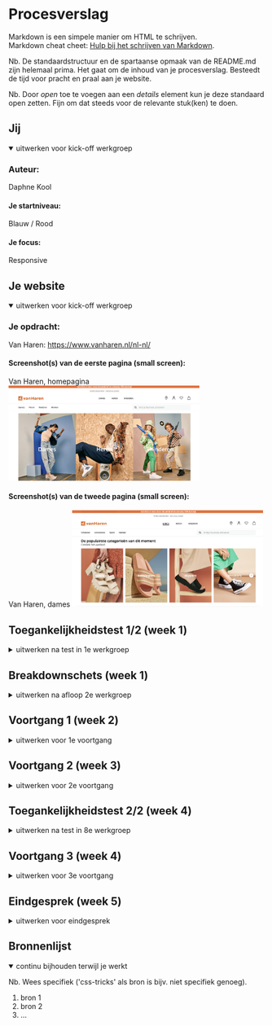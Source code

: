 # Procesverslag
Markdown is een simpele manier om HTML te schrijven.  
Markdown cheat cheet: [Hulp bij het schrijven van Markdown](https://github.com/adam-p/markdown-here/wiki/Markdown-Cheatsheet).

Nb. De standaardstructuur en de spartaanse opmaak van de README.md zijn helemaal prima. Het gaat om de inhoud van je procesverslag. Besteedt de tijd voor pracht en praal aan je website.

Nb. Door *open* toe te voegen aan een *details* element kun je deze standaard open zetten. Fijn om dat steeds voor de relevante stuk(ken) te doen.





## Jij

<details open>
  <summary>uitwerken voor kick-off werkgroep</summary>

  ### Auteur:
  Daphne Kool

  #### Je startniveau:
  Blauw / Rood

  #### Je focus:
  Responsive
 
</details>





## Je website

<details open>
  <summary>uitwerken voor kick-off werkgroep</summary>

  ### Je opdracht:
  Van Haren: https://www.vanharen.nl/nl-nl/

  #### Screenshot(s) van de eerste pagina (small screen): 
  Van Haren, homepagina
  <img src="readme-images/Homepagina.jpg" width="375px" alt="Homepagina vand de webiste van Van Haren.">

  #### Screenshot(s) van de tweede pagina (small screen):
  Van Haren, dames 
  <img src="readme-images/Dames.jpg" width="375px" alt="Pagina op de website van Van Haren, waar alle dames artikelen worden weeergegeven.">
 
</details>



## Toegankelijkheidstest 1/2 (week 1)

<details>
  <summary>uitwerken na test in 1e werkgroep</summary>

  ### Bevindingen
  Lijst met je bevindingen die in de test naar voren kwamen:
   Kleuren contrast is goed. Grote witte letters van de koppen zijn goed te zien. Echter, zijn de witte letters op oranje niet goed zicthbaar, anders om wel. Ook zijn de dunnen zwarte letters slecht te lezen bij veel omstandigheden (kleurenblind, zwart-wit en geblurd)

  #### Screenreader
  Korte omschrijving:
  De Screenreader op de site van Van Haren werkt niet erg goed. Koppen op de site die voor ziende mensen gezien worden, die als buttons op plaatjes staan, worden door de screenreader overgeslagen. 
  <img src="readme-images/koppen.jpg" width="375px" alt="Slechte koppen in screenreader"><br/>
  De screenreader leest vooral alle details van de producten op, en rekent deze als koppen, terwijl dit allemaal "a" is.

  #### Muis en Toetsenbord 
  Korte omschrijving:
  De muis en toetsenbord werken op de site van Van Haren prima. Wel is er weinig tot geen gebruik gemaakt van een hover waardoor de gebruiker vaak niet goed kan zien waar hij of zij op dat moment met zijn muis overheen gaat en is er de kans dat een gebruiker op een product klikt wat hij of zij niet wilde.
  <img src="readme-images/geenhover.jpg" width="375px" alt="Geen hover bij producten en categorieen"> 

  Dit kan opgelost worden door, meer gebruik te maken van een hover die goed een afbeelding van een product naar voren laat komen, zodat de gebruiker weet dat de muis opdat moment zich op dat product bevindt.

  #### Motoriek (shocks, elastiekjes)
  Korte omschrijving:
  Met de shocks verliest de website van de Van Haren niet zijn werking. Alleen is er wel een nadeel dat je door de shocks soms onverwacht te hard drukt om je muis. Hierdoor kan je dan perongelijk een product aan klikken welke een gebruiker niet wilde zien. 

  Hoe kan het opgelost worden?
  De problemen met de shocks kunnen niet worden opgelost, omdat de het probleem eigenlijk ligt bij de shocks zelf.


  #### Visueel (brillen, contrast, kleurenblind, dark/light). 
  Korte omschrijving:
  Wat bij de kleurenblindheid veel naar voren kwam, is het probleem dat de kleine zwarte letters over de gehele pagina slecht tot bijna niet leesbaar zijn. Bij veel kleuerenblindheid neemt de kleur van het zwart af en vervaagt dit tot grijs, waardoor de letters slecht zicthbaar worden.
  <img src="readme-images/kleineletters.jpg" width="375px" alt="Te kleine omschrijvings letters"><br/>
  Bij gebruikers die alleen zwart/wit zien, is er veel wit aanwezig. Elke wit is een lichtere tint, maar voor mensen die zwart wit zien is deze tint verschil niet zictbaar. Hierdoor lopen bijvoorbeeld de achtergrond en de product achtergrond in elkaar over.
  <img src="readme-images/tintenwit.jpg" width="375px" alt="Overgang tinten wit te slecht zichtbaar"><br/>
  
  Hoe kan het opgelost worden?
  De kleine zwarte letters zullen groter en dikker gemaakt moeten worden, om deze zo beter zichtbaar te maken.
  De verschillende tinten wit zullen moeten worden aangepast. Niet in wit tinten, maar bijvoorbeeld in grijze vlakken.

</details>



## Breakdownschets (week 1)

<details>
  <summary>uitwerken na afloop 2e werkgroep</summary>

  ### de hele pagina: 
  <img src="readme-images/dummy-plaatje.jpg" width="375px" alt="breakdown van de hele pagina">

  ### dynamisch deel (bijv menu): 
  <img src="readme-images/dummy-plaatje.jpg" width="375px" alt="breakdown van een dynamisch deel">

  ### wellicht nog een dynamisch deel (bijv filter): 
  <img src="readme-images/dummy-plaatje.jpg" width="375px" alt="breakdown van nog een dynamisch deel">

</details>





## Voortgang 1 (week 2)

<details>
  <summary>uitwerken voor 1e voortgang</summary>

  ### Stand van zaken
  hier dit ging goed & dit was lastig (neem ook screenshots op van delen van je website en code)


  ### Agenda voor meeting
  samen met je groepje opstellen

  | student 1      | student 2          | student 3    | student 4        |
  | ---            | ---                | ---          | ---              |
  | dit bespreken  | en dit             | en ik dit    | en dan ik dat    |
  | en dat ook nog | dit als er tijd is | nog een punt | dit wil ik zeker |
  | ...            | ...                | ...          | ...              |


  ### Verslag van meeting
  hier na afloop snel de uitkomsten van de meeting vastleggen

  - punt 1
  - punt 2
  - nog een punt
  - ...

</details>





## Voortgang 2 (week 3)

<details>
  <summary>uitwerken voor 2e voortgang</summary>

  ### Stand van zaken
  hier dit ging goed & dit was lastig (neem ook screenshots op van delen van je website en code)


  ### Agenda voor meeting
  samen met je groepje opstellen

  | student 1      | student 2          | student 3    | student 4        |
  | ---            | ---                | ---          | ---              |
  | dit bespreken  | en dit             | en ik dit    | en dan ik dat    |
  | en dat ook nog | dit als er tijd is | nog een punt | dit wil ik zeker |
  | ...            | ...                | ...          | ...              |


  ### Verslag van meeting
  hier na afloop snel de uitkomsten van de meeting vastleggen

  - punt 1
  - punt 2
  - nog een punt
- ...

</details>





## Toegankelijkheidstest 2/2 (week 4)

<details>
  <summary>uitwerken na test in 8e werkgroep</summary>

  ### Bevindingen
  Lijst met je bevindingen die in de test naar voren kwamen (geef ook aan wat er verbeterd is):

  #### Screenreader
  Hier korte omschrijving (met indien nodig afbeeldingen)

  Hier een omschrijving van hoe het opgelost kan worden (met indien nodig afbeeldingen)


  #### Muis en Toetsenbord 
  Hier korte omschrijving (met indien nodig afbeeldingen)

  Hier een omschrijving van hoe het opgelost kan worden (met indien nodig afbeeldingen)


  #### Motoriek (shocks, elastiekjes)
  Hier korte omschrijving (met indien nodig afbeeldingen)

  Hier een omschrijving van hoe het opgelost kan worden (met indien nodig afbeeldingen)


  #### Visueel (brillen, contrast, kleurenblind, dark/light). 
  Hier korte omschrijving (met indien nodig afbeeldingen)

  Hier een omschrijving van hoe het opgelost kan worden (met indien nodig afbeeldingen)

</details>





## Voortgang 3 (week 4)

<details>
  <summary>uitwerken voor 3e voortgang</summary>

  ### Stand van zaken
  hier dit ging goed & dit was lastig (neem ook screenshots op van delen van je website en code)


  ### Agenda voor meeting
  samen met je groepje opstellen

  | student 1      | student 2          | student 3    | student 4        |
  | ---            | ---                | ---          | ---              |
  | dit bespreken  | en dit             | en ik dit    | en dan ik dat    |
  | en dat ook nog | dit als er tijd is | nog een punt | dit wil ik zeker |
  | ...            | ...                | ...          | ...              |


  ### Verslag van meeting
  hier na afloop snel de uitkomsten van de meeting vastleggen

  - punt 1
  - punt 2
  - nog een punt
  - ...

</details>





## Eindgesprek (week 5)

<details>
  <summary>uitwerken voor eindgesprek</summary>

  ### Je uitkomst - karakteristiek screenshots:
  <img src="readme-images/dummy-plaatje.jpg" width="375px" alt="uitomst opdracht 1">


  ### Dit ging goed/Heb ik geleerd: 
  Korte omschrijving met plaatjes

  <img src="readme-images/dummy-plaatje.jpg" width="375px" alt="top">


  ### Dit was lastig/Is niet gelukt:
  Korte omschrijving met plaatjes

  <img src="readme-images/dummy-plaatje.jpg" width="375px" alt="bummer">
</details>





## Bronnenlijst

<details open>
  <summary>continu bijhouden terwijl je werkt</summary>

  Nb. Wees specifiek ('css-tricks' als bron is bijv. niet specifiek genoeg).

  1. bron 1
  2. bron 2
  3. ...

</details>
